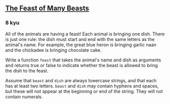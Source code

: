 <h2><a href=https://www.codewars.com/kata/5aa736a455f906981800360d/train/csharp target="_blank">The Feast of Many Beasts</a></h2><h3>8 kyu</h3><p>All of the animals are having a feast! Each animal is bringing one dish. There is just one rule: the dish must start and end with the same letters as the animal's name. For example, the great blue heron is bringing garlic naan and the chickadee is bringing chocolate cake.</p><p>Write a function <code>feast</code> that takes the animal's name and dish as arguments and returns true or false to indicate whether the beast is allowed to bring the dish to the feast.</p><p>Assume that <code>beast</code> and <code>dish</code> are always lowercase strings, and that each has at least two letters. <code>beast</code> and <code>dish</code> may contain hyphens and spaces, but these will not appear at the beginning or end of the string. They will not contain numerals.</p>